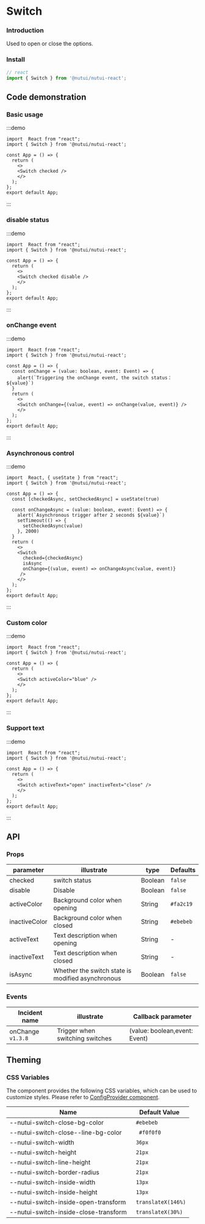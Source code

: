 #  Switch 

### Introduction

Used to open or close the options.

### Install

```ts
// react
import { Switch } from '@nutui/nutui-react';

```

## Code demonstration

### Basic usage

:::demo
```tsx
import  React from "react";
import { Switch } from '@nutui/nutui-react';

const App = () => {
  return ( 
    <>   
    <Switch checked />
    </>
  );
};  
export default App;

```
:::


### disable status

:::demo
```tsx
import  React from "react";
import { Switch } from '@nutui/nutui-react';

const App = () => {
  return ( 
    <>   
    <Switch checked disable />
    </>
  );
};  
export default App;

```
:::

### onChange event

:::demo
```tsx
import  React from "react";
import { Switch } from '@nutui/nutui-react';

const App = () => {
  const onChange = (value: boolean, event: Event) => {
    alert(`Triggering the onChange event, the switch status：${value}`)
  }
  return ( 
    <>   
    <Switch onChange={(value, event) => onChange(value, event)} />
    </>
  );
};  
export default App;

```
:::
### Asynchronous control

:::demo
```tsx
import  React, { useState } from "react";
import { Switch } from '@nutui/nutui-react';

const App = () => {
  const [checkedAsync, setCheckedAsync] = useState(true)
  
  const onChangeAsync = (value: boolean, event: Event) => {
    alert(`Asynchronous trigger after 2 seconds ${value}`)
    setTimeout(() => {
      setCheckedAsync(value)
    }, 2000)
  }
  return ( 
    <>   
    <Switch
      checked={checkedAsync}
      isAsync
      onChange={(value, event) => onChangeAsync(value, event)}
     />
    </>
  );
};  
export default App;

```
:::
### Custom color

:::demo
```tsx
import  React from "react";
import { Switch } from '@nutui/nutui-react';

const App = () => {
  return ( 
    <>   
    <Switch activeColor="blue" />
    </>
  );
};  
export default App;

```
:::
### Support text

:::demo
```tsx
import  React from "react";
import { Switch } from '@nutui/nutui-react';

const App = () => {
  return ( 
    <>   
    <Switch activeText="open" inactiveText="close" />
    </>
  );
};  
export default App;

```
:::




## API

### Props

| parameter            | illustrate             | type    | Defaults   |
|----------------|------------------|---------|-----------------------|
| checked        | switch status              | Boolean | `false`    |
| disable        | Disable                     | Boolean | `false`   |
| activeColor   | Background color when opening | String  | `#fa2c19`|
| inactiveColor | Background color when closed | String  | `#ebebeb` |
| activeText    | Text description when opening | String  | -        |
| inactiveText  | Text description when closed  | String  | -        |
| isAsync  | Whether the switch state is modified asynchronous   | Boolean  | `false`                     |


### Events

| Incident name | illustrate           | Callback parameter       |
|--------|----------------|-------------------------------|
| onChange `v1.3.8` | Trigger when switching switches | (value: boolean,event: Event) |


## Theming

### CSS Variables

The component provides the following CSS variables, which can be used to customize styles. Please refer to [ConfigProvider component](#/en-US/component/configprovider).

| Name | Default Value |
| --- | --- |
| --nutui-switch-close-bg-color | ` #ebebeb` |
| --nutui-switch-close--line-bg-color | `  #f0f0f0` |
| --nutui-switch-width | ` 36px` |
| --nutui-switch-height | ` 21px` |
| --nutui-switch-line-height | ` 21px` |
| --nutui-switch-border-radius | ` 21px` |
| --nutui-switch-inside-width | ` 13px` |
| --nutui-switch-inside-height | ` 13px` |
| --nutui-switch-inside-open-transform | ` translateX(146%)` |
| --nutui-switch-inside-close-transform | ` translateX(30%)` |

